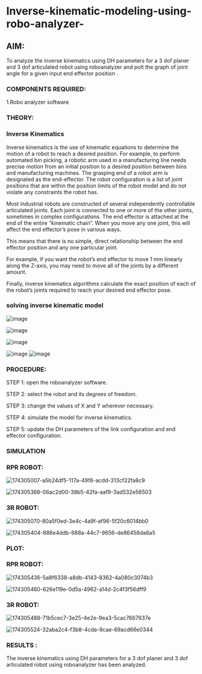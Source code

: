 # Inverse-kinematic-modeling-using-robo-analyzer-

 
## AIM: 
To analyze the inverse kinematics using DH parameters for a 3 dof planer and 3 dof articulated robot using roboanalyzer and polt the graph of joint angle for a given  input end effector position .


### COMPONENTS REQUIRED:
1.Robo analyzer software  


### THEORY: 
  
### Inverse Kinematics
 

Inverse kinematics is the use of kinematic equations to determine the motion of a robot to reach a desired position. For example, to perform automated bin picking, a robotic arm used in a manufacturing line needs precise motion from an initial position to a desired position between bins and manufacturing machines. The grasping end of a robot arm is designated as the end-effector. The robot configuration is a list of joint positions that are within the position limits of the robot model and do not violate any constraints the robot has.

 Most industrial robots are constructed of several independently controllable articulated joints. Each joint is connected to one or more of the other joints, sometimes in complex configurations. The end effector is attached at the end of the entire “kinematic chain”. When you move any one joint, this will affect the end effector’s pose in various ways.

This means that there is no simple, direct relationship between the end effector position and any one particular joint.

For example, if you want the robot’s end effector to move 1 mm linearly along the Z-axis, you may need to move all of the joints by a different amount.

Finally, inverse kinematics algorithms calculate the exact position of each of the robot’s joints required to reach your desired end effector pose.

### solving inverse kinematic model 
![image](https://user-images.githubusercontent.com/36288975/170622829-3fe97ef7-8ef1-44af-afae-b0954871aa0c.png)


![image](https://user-images.githubusercontent.com/36288975/170622902-f48fd9c7-f2ec-4fd5-904b-ea51be8298c3.png)

![image](https://user-images.githubusercontent.com/36288975/170622934-a3fd7f77-7eb2-4408-b66d-d6e3adbd1f99.png)

![image](https://user-images.githubusercontent.com/36288975/170622982-9c4d8b23-1563-4e17-9616-87bcc4f4501d.png)
![image](https://user-images.githubusercontent.com/36288975/170623020-f27efc12-bb58-4f62-840d-af544ac6689e.png)

### PROCEDURE:
STEP 1:
open the roboanalyzer software.

STEP 2:
select the robot and its degrees of freedom.

STEP 3:
change the values of X and Y wherever necessary.

STEP 4:
simulate the model for inverse kinematics.

STEP 5:
update the DH parameters of the link configuration and end effector configuration.

### SIMULATION 
### RPR ROBOT:
![174305007-a5b24df5-117a-49f8-acdd-313cf22fa8c9](https://user-images.githubusercontent.com/93427201/204089081-de19064e-c6c4-405c-8210-2e6ee9b0533a.png)

![174305368-06ac2d00-38b5-42fa-aaf9-3ad532e56503](https://user-images.githubusercontent.com/93427201/204089086-6f7e5076-9fa2-494b-8312-c97a120c34bf.png)

### 3R ROBOT:
![174305070-80a5f0ed-3e4c-4a9f-af96-5f20c6014bb0](https://user-images.githubusercontent.com/93427201/204089096-bd017e45-e241-43f1-a7e1-e62af7e3a05d.png)

![174305404-886e4ddb-988a-44c7-9656-de86458da6a5](https://user-images.githubusercontent.com/93427201/204089103-4a9312ba-ed01-46f1-8965-0b9b512dcbd3.png)

### PLOT:
### RPR ROBOT:
![174305436-5a8f6338-a8db-4143-8362-4a080c3074b3](https://user-images.githubusercontent.com/93427201/204089183-1e65cfa0-a46d-4b49-a76a-afcacce1c669.png)

![174305460-626e119e-0d5a-4962-a14d-2c4f3f56dff9](https://user-images.githubusercontent.com/93427201/204089196-e827dfb8-733e-47d5-969c-3733c7aad121.png)


### 3R ROBOT:
![174305488-71b5cec7-3e25-4e2e-9ea3-5cac7667637e](https://user-images.githubusercontent.com/93427201/204089215-47f16f98-2053-4743-a4c6-2bf66b365151.png)

![174305524-32aba2c4-f3b8-4cda-9cae-69acd66e0344](https://user-images.githubusercontent.com/93427201/204089224-9c94ab2e-868a-4f2c-aa2b-446cca80ac9a.png)


### RESULTS :  
The inverse kinematics using DH parameters for a 3 dof planer and 3 dof articulated robot using roboanalyzer has been analyzed.


